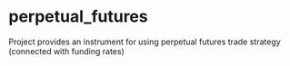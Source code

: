 # perpetual_futures
Project provides an instrument for using perpetual futures trade strategy (connected with funding rates)
